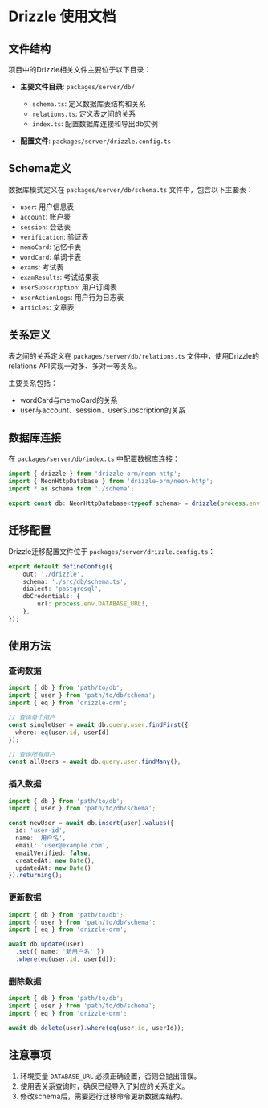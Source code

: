 # Drizzle 使用文档

## 文件结构

项目中的Drizzle相关文件主要位于以下目录：

- **主要文件目录**: `packages/server/db/`
  - `schema.ts`: 定义数据库表结构和关系
  - `relations.ts`: 定义表之间的关系
  - `index.ts`: 配置数据库连接和导出db实例

- **配置文件**: `packages/server/drizzle.config.ts`

## Schema定义

数据库模式定义在 `packages/server/db/schema.ts` 文件中，包含以下主要表：

- `user`: 用户信息表
- `account`: 账户表
- `session`: 会话表
- `verification`: 验证表
- `memoCard`: 记忆卡表
- `wordCard`: 单词卡表
- `exams`: 考试表
- `examResults`: 考试结果表
- `userSubscription`: 用户订阅表
- `userActionLogs`: 用户行为日志表
- `articles`: 文章表

## 关系定义

表之间的关系定义在 `packages/server/db/relations.ts` 文件中，使用Drizzle的relations API实现一对多、多对一等关系。

主要关系包括：
- wordCard与memoCard的关系
- user与account、session、userSubscription的关系

## 数据库连接

在 `packages/server/db/index.ts` 中配置数据库连接：

```typescript
import { drizzle } from 'drizzle-orm/neon-http';
import { NeonHttpDatabase } from 'drizzle-orm/neon-http';
import * as schema from './schema';

export const db: NeonHttpDatabase<typeof schema> = drizzle(process.env.DATABASE_URL, { schema });
```

## 迁移配置

Drizzle迁移配置文件位于 `packages/server/drizzle.config.ts`：

```typescript
export default defineConfig({
    out: './drizzle',
    schema: './src/db/schema.ts',
    dialect: 'postgresql',
    dbCredentials: {
        url: process.env.DATABASE_URL!,
    },
});
```

## 使用方法

### 查询数据
```typescript
import { db } from 'path/to/db';
import { user } from 'path/to/db/schema';
import { eq } from 'drizzle-orm';

// 查询单个用户
const singleUser = await db.query.user.findFirst({
  where: eq(user.id, userId)
});

// 查询所有用户
const allUsers = await db.query.user.findMany();
```

### 插入数据
```typescript
import { db } from 'path/to/db';
import { user } from 'path/to/db/schema';

const newUser = await db.insert(user).values({
  id: 'user-id',
  name: '用户名',
  email: 'user@example.com',
  emailVerified: false,
  createdAt: new Date(),
  updatedAt: new Date()
}).returning();
```

### 更新数据
```typescript
import { db } from 'path/to/db';
import { user } from 'path/to/db/schema';
import { eq } from 'drizzle-orm';

await db.update(user)
  .set({ name: '新用户名' })
  .where(eq(user.id, userId));
```

### 删除数据
```typescript
import { db } from 'path/to/db';
import { user } from 'path/to/db/schema';
import { eq } from 'drizzle-orm';

await db.delete(user).where(eq(user.id, userId));
```

## 注意事项

1. 环境变量 `DATABASE_URL` 必须正确设置，否则会抛出错误。
2. 使用表关系查询时，确保已经导入了对应的关系定义。
3. 修改schema后，需要运行迁移命令更新数据库结构。
